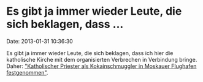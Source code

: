 Es gibt ja immer wieder Leute, die sich beklagen, dass \...
===========================================================

Date: 2013-01-31 10:36:30

Es gibt ja immer wieder Leute, die sich beklagen, dass ich hier die
katholische Kirche mit dem organisierten Verbrechen in Verbindung
bringe. Daher: [\"Katholischer Priester als Kokainschmuggler in Moskauer
Flughafen
festgenommen\"](http://russland-heute.de/in_brief/2013/01/30/katholischer_priester_als_kokainschmuggler_in_moskauer_flughafen_fes_21677.html).
